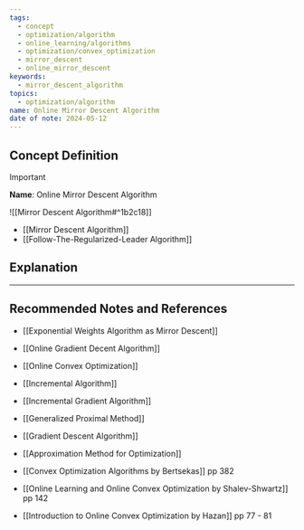 ```yaml
---
tags:
  - concept
  - optimization/algorithm
  - online_learning/algorithms
  - optimization/convex_optimization
  - mirror_descent
  - online_mirror_descent
keywords:
  - mirror_descent_algorithm
topics:
  - optimization/algorithm
name: Online Mirror Descent Algorithm
date of note: 2024-05-12
---
```


## Concept Definition

>[!important]
>**Name**: Online Mirror Descent Algorithm

![[Mirror Descent Algorithm#^1b2c18]]


- [[Mirror Descent Algorithm]]
- [[Follow-The-Regularized-Leader Algorithm]]

## Explanation







-----------
##  Recommended Notes and References


- [[Exponential Weights Algorithm as Mirror Descent]]
- [[Online Gradient Decent Algorithm]]
- [[Online Convex Optimization]]

- [[Incremental Algorithm]]
- [[Incremental Gradient Algorithm]]
- [[Generalized Proximal Method]]
- [[Gradient Descent Algorithm]]
- [[Approximation Method for Optimization]]

- [[Convex Optimization Algorithms by Bertsekas]] pp 382
- [[Online Learning and Online Convex Optimization by Shalev-Shwartz]] pp 142
- [[Introduction to Online Convex Optimization by Hazan]] pp 77 - 81